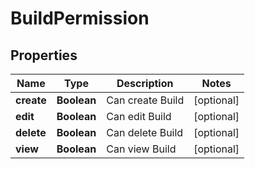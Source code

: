 
# BuildPermission

## Properties
Name | Type | Description | Notes
------------ | ------------- | ------------- | -------------
**create** | **Boolean** | Can create Build |  [optional]
**edit** | **Boolean** | Can edit Build |  [optional]
**delete** | **Boolean** | Can delete Build |  [optional]
**view** | **Boolean** | Can view Build |  [optional]



